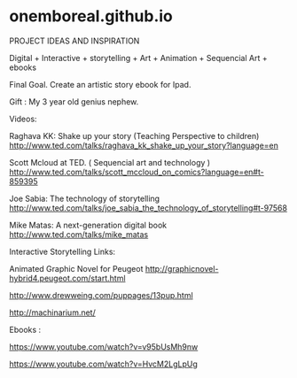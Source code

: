 # onemboreal.github.io

PROJECT IDEAS AND INSPIRATION

Digital + Interactive + storytelling + Art + Animation + Sequencial Art + ebooks

Final Goal. Create an artistic story ebook for Ipad.

Gift : My 3 year old genius nephew. 


Videos:

Raghava KK: Shake up your story (Teaching Perspective to children) http://www.ted.com/talks/raghava_kk_shake_up_your_story?language=en

Scott Mcloud at TED. ( Sequencial art and technology ) http://www.ted.com/talks/scott_mccloud_on_comics?language=en#t-859395

Joe Sabia: The technology of storytelling http://www.ted.com/talks/joe_sabia_the_technology_of_storytelling#t-97568

Mike Matas: A next-generation digital book http://www.ted.com/talks/mike_matas

Interactive Storytelling Links:

Animated Graphic Novel for Peugeot http://graphicnovel-hybrid4.peugeot.com/start.html

http://www.drewweing.com/puppages/13pup.html

http://machinarium.net/

Ebooks :

https://www.youtube.com/watch?v=v95bUsMh9nw

https://www.youtube.com/watch?v=HvcM2LgLpUg


